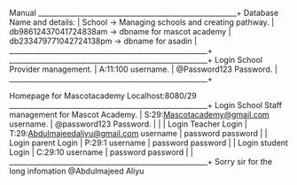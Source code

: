 Manual
________________________________________________________+
Database Name and details:				|
School -> Managing schools and creating pathway.	|
db98612437041724838am  -> dbname for mascot academy	|
db233479771042724138pm  -> dbname for asadin		|
________________________________________________________+
________________________________________________________+
Login School Provider management.			|
A:11:100      username.					|
@Password123  Password.					|
________________________________________________________+

Homepage for Mascotacademy Localhost:8080/29   
________________________________________________________+
Login School Staff management for Mascot Academy.	|
S:29:Mascotacademy@gmail.com  username.			|
@password123                  Password. 		|
							|
							|
Login Teacher Login 					|
T:29:Abdulmajeedaliyu@gmail.com  username		|
password  			password		|
							|
Login parent Login 					|
P:29:1				username		|
password  			password		|
							|
Login student Login					|
C:29:10 			username		|
password			password 		|
							|
________________________________________________________+
Sorry sir for the long infomation @Abdulmajeed Aliyu
